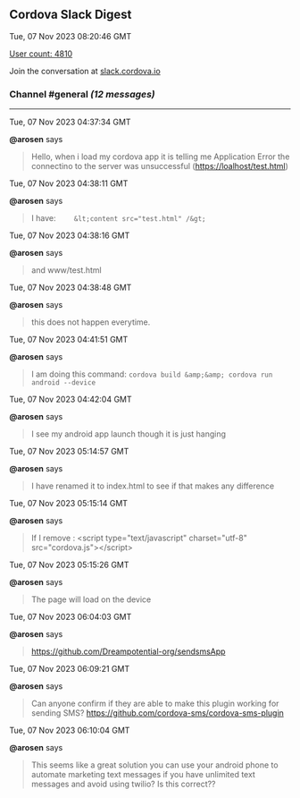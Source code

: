 ## Cordova Slack Digest
Tue, 07 Nov 2023 08:20:46 GMT

[User count: 4810](https://cordova.slack.com/)


Join the conversation at [slack.cordova.io](http://slack.cordova.io/)

### __Channel #general__ _(12 messages)_
---

Tue, 07 Nov 2023 04:37:34 GMT

__@arosen__ says 
> Hello, when i load my cordova app it is telling me Application Error the connectino to the server was unsuccessful (<https://loalhost/test.html>)
> 

Tue, 07 Nov 2023 04:38:11 GMT

__@arosen__ says 
> I have: `    &lt;content src="test.html" /&gt;`
> 

Tue, 07 Nov 2023 04:38:16 GMT

__@arosen__ says 
> and www/test.html
> 

Tue, 07 Nov 2023 04:38:48 GMT

__@arosen__ says 
> this does not happen everytime.
> 

Tue, 07 Nov 2023 04:41:51 GMT

__@arosen__ says 
> I am doing this command: `cordova build &amp;&amp; cordova run android --device`
> 

Tue, 07 Nov 2023 04:42:04 GMT

__@arosen__ says 
> I see my android app launch though it is just hanging
> 

Tue, 07 Nov 2023 05:14:57 GMT

__@arosen__ says 
> I have renamed it to index.html to see if that makes any difference
> 

Tue, 07 Nov 2023 05:15:14 GMT

__@arosen__ says 
> If I remove :     &lt;script type="text/javascript" charset="utf-8" src="cordova.js"&gt;&lt;/script&gt;
> 

Tue, 07 Nov 2023 05:15:26 GMT

__@arosen__ says 
> The page will load on the device
> 

Tue, 07 Nov 2023 06:04:03 GMT

__@arosen__ says 
> <https://github.com/Dreampotential-org/sendsmsApp>
> 

Tue, 07 Nov 2023 06:09:21 GMT

__@arosen__ says 
> Can anyone confirm if they are able to make this plugin working for sending SMS? <https://github.com/cordova-sms/cordova-sms-plugin>
> 

Tue, 07 Nov 2023 06:10:04 GMT

__@arosen__ says 
> This seems like a great solution you can use your android phone to automate marketing text messages if you have unlimited text messages and avoid using twilio? Is this correct??
> 
